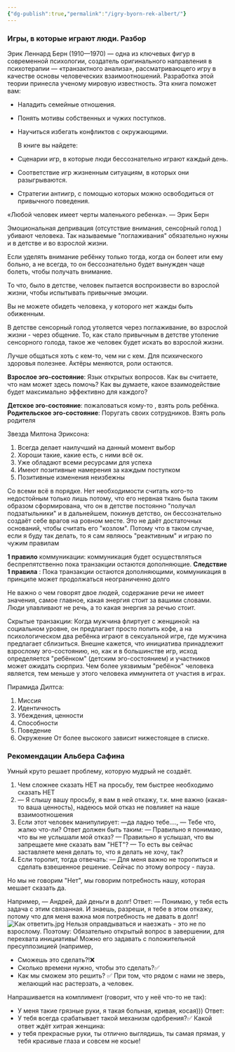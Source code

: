 ```yaml
---
{"dg-publish":true,"permalink":"/igry-byorn-rek-albert/"}
---
```


### Игры, в которые играют люди. Разбор
Эрик Леннард Берн (1910—1970) — одна из ключевых фигур в современной психологии, создатель оригинального направления в психотерапии — «транзактного анализа», рассматривающего игру в качестве основы человеческих взаимоотношений. Разработка этой теории принесла ученому мировую известность. 
Эта книга поможет вам:
- Наладить семейные отношения.
- Понять мотивы собственных и чужих поступков.
- Научиться избегать конфликтов с окружающими. 
  
  В книге вы найдете:
- Сценарии игр, в которые люди бессознательно играют каждый день.
- Соответствие игр жизненным ситуациям, в которых они разыгрываются. 
- Стратегии антиигр, с помощью которых можно освободиться от привычного поведения. 

«Любой человек имеет черты маленького ребенка». — Эрик Берн

Эмоциональная депривация (отсутствие внимания, сенсо́рный голод ) убивают человека. Так называемые "поглаживания" обязательно нужны и в детстве и во взрослой жизни.

Если уделять внимание ребёнку только тогда, когда он болеет или ему больно, а не всегда, то он бессознательно будет вынужден чаще болеть, чтобы получать внимание.

То что, было в детстве, человек пытается воспроизвести во взрослой жизни, чтобы испытывать привычные эмоции.

Вы не можете обидеть человека, у которого нет жажды быть обиженным.

В детстве сенсорный голод утоляется через поглаживание, во взрослой жизни - через общение. То, как стало привычным в детстве утоление сенсорного голода, такое же человек будет искать во взрослой жизни.

Лучше общаться хоть с кем-то, чем ни с кем. Для психического здоровья полезнее.
Актёры меняются, роли остаются.

**Взрослое эго-состояние**: Язык открытых вопросов. Как вы считаете, что нам может здесь помочь? Как вы думаете, какое взаимодействие будет максимально эффективно для каждого?

**Детское эго-состояние**: пожаловаться кому-то , взять роль ребёнка. 
**Родительское эго-состояние**: Поругать своих сотрудников. Взять роль родителя

Звезда Милтона Эриксона: 
1) Всегда делает наилучший на данный момент выбор
2) Хороши такие, какие есть, с ними всё ок.
3) Уже обладают всеми ресурсами для успеха
4) Имеют позитивные намерения за каждым поступком
5) Позитивные изменения неизбежны

Со всеми всё в порядке. Нет необходимости считать кого-то недостойным только лишь потому, что его нервная ткань была таким образом сформирована, что он в детстве постоянно "получал подзатыльники" и в дальнейшем, покинув детство, он бессознательно создаёт себе врагов на ровном месте. Это не даёт достаточных оснований, чтобы считать его "козлом". Потому что в таком случае, если я буду так делать, то я сам являюсь "реактивным" и играю по чужим правилам

**1 правило** коммуникации: коммуникация будет осуществляться беспрепятственно пока транзакции остаются дополняющие. **Следствие 1 правила** : Пока транзакции остаются дополняющими, коммуникация в принципе может продолжаться неограниченно долго

Не важно о чем говорят двое людей, содержание речи не имеет значения, самое главное, какая энергия стоит за вашими словами. Люди улавливают не речь, а то какая энергия за речью стоит.

Скрытые транзакции: Когда мужчина флиртует с женщиной: на социальном уровне, он предлагает просто попить кофе, а на психологическом два ребёнка играют в сексуальной игре, где мужчина предлагает сблизиться. Внешне кажется, что инициатива принадлежит взрослому эго-состоянию, но, как и в большинстве игр, исход определяется "ребёнком" (детским эго-состоянием) и участников может ожидать сюрприз. 
Чем более уязвимым "ребёнок" человека является, тем меньше у этого человека иммунитета от участия в играх.

Пирамида Дилтса:
1) Миссия
2) Идентичность
3) Убеждения, ценности
4) Способности
5) Поведение
6) Окружение
От более высокого зависит нижестоящее в списке.






### Рекомендации Альбера Сафина

Умный круто решает проблему, которую мудрый не создаёт.

1) Чем сложнее сказать НЕТ на просьбу, тем быстрее необходимо сказать НЕТ 
2) — Я слышу вашу просьбу, я вам в ней откажу, т.к. мне важно (какая-то ваша ценность), надеюсь мой отказ не повлияет на наше взаимоотношения 
3) Если этот человек манипулирует: —да ладно тебе...., — Тебе что, жалко что-ли?
Ответ должен быть таким:
— Правильно я понимаю, что вы не услышали мой отказ? 
— Правильно я услышал, что вы запрещаете мне сказать вам "НЕТ"? 
— То есть вы сейчас заставляете меня делать то, что я делать не хочу, так? 
4) Если торопит, тогда отвечать:
— Для меня важно не торопиться и сделать взвешенное решение. Сейчас по этому вопросу - пауза.

Но мы не говорим "Нет", мы говорим потребность нашу, которая мешает сказать да. 

Например, 
— Андрей, дай деньги в долг!
Ответ: — Понимаю, у тебя есть задача с этим связанная. И знаешь, разреши, я тебе в этом откажу, потому что для меня важна моя потребность не давать в долг!
![Как ответить.jpg](/img/user/%D0%9A%D0%B0%D0%BA%20%D0%BE%D1%82%D0%B2%D0%B5%D1%82%D0%B8%D1%82%D1%8C.jpg)
Нельзя оправдываться и наезжать - это не по взрослому. 
Поэтому: 
Обязательно открытый вопрос в завершении, для перехвата инициативы! Можно его задавать с положительной пресуппозицией (например,
- Сможешь это сделать?!❌
- Сколько времени нужно, чтобы это сделать?✅
- Как мы сможем это решить? ✅
При том, что рядом с нами не зверь, желающий нас растерзать, а человек.

Напрашивается на комплимент (говорит, что у неё что-то не так):
- У меня такие грязные руки, я такая больная, кривая, косая)))
Ответ:
- У тебя всегда срабатывает такой механизм одобрения?✅
Какой ответ ждёт хитрая женщина:
- у тебя прекрасные руки, ты отлично выглядишь, ты самая прямая, у тебя красивые глаза и совсем не косые!